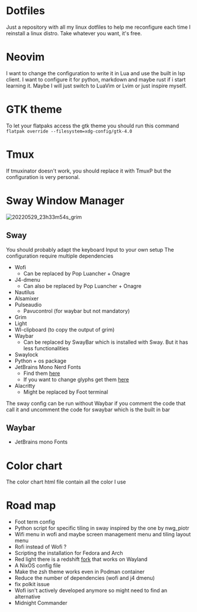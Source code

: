 # Dotfiles
Just a repository with all my linux dotfiles to help me reconfigure each time I reinstall a linux distro.
Take whatever you want, it's free.
# Neovim
I want to change the configuration to write it in Lua and use the built in lsp client.
I want to configure it for python, markdown and maybe rust if i start learning it. 
Maybe I will just switch to LuaVim or Lvim or just inspire myself.
# GTK theme
To let your flatpaks access the gtk theme you should run this command
`flatpak override --filesystem=xdg-config/gtk-4.0`
# Tmux
If tmuxinator doesn't work, you should replace it with TmuxP but the configuration is very personal.
# Sway Window Manager
![20220529_23h33m54s_grim](https://user-images.githubusercontent.com/74070019/170892201-65f62493-ed11-4c46-a08b-77e637be05cb.png)

## Sway

You should probably adapt the keyboard Input to your own setup
The configuration require multiple dependencies
- Wofi
  - Can be replaced by Pop Luancher + Onagre
- J4-dmenu
  - Can also be replaced by Pop Luancher + Onagre
- Nautilus
- Alsamixer
- Pulseaudio
  - Pavucontrol (for waybar but not mandatory)
- Grim
- Light
- Wl-clipboard (to copy the output of grim)
- Waybar
  - Can be replaced by SwayBar which is installed with Sway.
  But it has less functionalities
- Swaylock
- Python + os package
- JetBrains Mono Nerd Fonts 
  - Find them [here](https://www.nerdfonts.com/font-downloads)
  - If you want to change glyphs get them [here](https://fontawesome.com/v5/search?s=solid%2Cbrands)
- Alacritty
  - Might be replaced by Foot terminal

The sway config can be run without Waybar if you comment the code that call it
and uncomment the code for swaybar which is the built in bar

## Waybar
- JetBrains mono Fonts
# Color chart
The color chart html file contain all the color I use
# Road map
- Foot term config
- Python script for specific tiling in sway inspired by the one by nwg_piotr
- Wifi menu in wofi and maybe screen management menu and tiling layout menu
- Rofi instead of Wofi ?
- Scripting the installation for Fedora and Arch
- Red light there is a redshift [fork](https://github.com/giucam/redshift) that works on Wayland
- A NixOS config file
- Make the zsh theme works even in Podman container
- Reduce the number of dependencies (wofi and j4 dmenu)
- fix polkit issue
- Wofi isn't actively developed anymore so might need to find an alternative
- Midnight Commander
